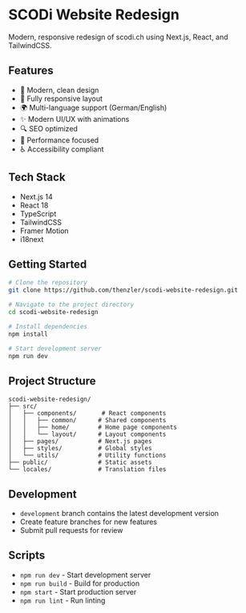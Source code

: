 # SCODi Website Redesign

Modern, responsive redesign of scodi.ch using Next.js, React, and TailwindCSS.

## Features

- 🎨 Modern, clean design
- 📱 Fully responsive layout
- 🌍 Multi-language support (German/English)
- ✨ Modern UI/UX with animations
- 🔍 SEO optimized
- 🚀 Performance focused
- ♿ Accessibility compliant

## Tech Stack

- Next.js 14
- React 18
- TypeScript
- TailwindCSS
- Framer Motion
- i18next

## Getting Started

```bash
# Clone the repository
git clone https://github.com/thenzler/scodi-website-redesign.git

# Navigate to the project directory
cd scodi-website-redesign

# Install dependencies
npm install

# Start development server
npm run dev
```

## Project Structure

```
scodi-website-redesign/
├── src/
│   ├── components/       # React components
│   │   ├── common/      # Shared components
│   │   ├── home/        # Home page components
│   │   └── layout/      # Layout components
│   ├── pages/           # Next.js pages
│   ├── styles/          # Global styles
│   └── utils/           # Utility functions
├── public/              # Static assets
└── locales/             # Translation files
```

## Development

- `development` branch contains the latest development version
- Create feature branches for new features
- Submit pull requests for review

## Scripts

- `npm run dev` - Start development server
- `npm run build` - Build for production
- `npm start` - Start production server
- `npm run lint` - Run linting